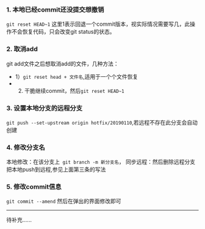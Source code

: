 ### 1. 本地已经commit还没提交想撤销
  ```git reset HEAD~1```  这里1表示回退一个commit版本，视实际情况需要写几，此操作不会恢复代码，只会改变git status的状态。

### 2. 取消add
git add文件之后想取消add的文件，几种方法：
- 1）```git reset head + 文件名```,适用于一个个文件恢复
- 2) 干脆继续commit，然后```git reset HEAD~1```

### 3. 设置本地分支的远程分支
```git push --set-upstream origin hotfix/20190110```,若远程不存在此分支会自动创建

### 4. 修改分支名
本地修改：在该分支上``` git branch -m 新分支名```，
同步远程：然后删除远程分支 把本地push到远程,参见上面第三条的写法

### 5. 修改commit信息
```git commit --amend``` 然后在弹出的界面修改即可

***
待补充......
